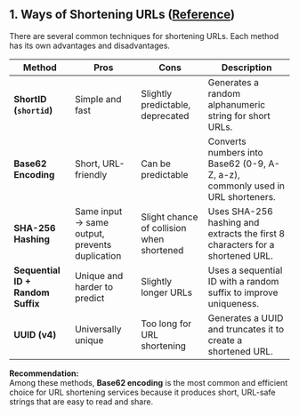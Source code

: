 ## **1. Ways of Shortening URLs** ([Reference](https://github.com/kyungtaek-jonas-lim/jonas-api-master/blob/main/src/routes/common/urlRoutes.ts))
There are several common techniques for shortening URLs. Each method has its own advantages and disadvantages.

| **Method** | **Pros** | **Cons** | **Description** |
|-----------|----------|----------|--------------|
| **ShortID (`shortid`)** | Simple and fast | Slightly predictable, deprecated | Generates a random alphanumeric string for short URLs. |
| **Base62 Encoding** | Short, URL-friendly | Can be predictable | Converts numbers into Base62 (0-9, A-Z, a-z), commonly used in URL shorteners. |
| **SHA-256 Hashing** | Same input → same output, prevents duplication | Slight chance of collision when shortened | Uses SHA-256 hashing and extracts the first 8 characters for a shortened URL. |
| **Sequential ID + Random Suffix** | Unique and harder to predict | Slightly longer URLs | Uses a sequential ID with a random suffix to improve uniqueness. |
| **UUID (v4)** | Universally unique | Too long for URL shortening | Generates a UUID and truncates it to create a shortened URL. |

**Recommendation:**  
Among these methods, **Base62 encoding** is the most common and efficient choice for URL shortening services because it produces short, URL-safe strings that are easy to read and share.
